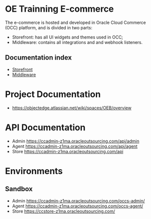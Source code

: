 # OE Trainning E-commerce

The e-commerce is hosted and developed in Oracle Cloud Commerce (OCC) platform, and 
is divided in two parts:
* Storefront: has all UI widgets and themes used in OCC;
* Middleware: contains all integrations and and webhook listeners. 

Documentation index
-------------------
* [Storefront](storefront/README.md)
* [Middleware](middleware/README.md)

# Project Documentation
* https://objectedge.atlassian.net/wiki/spaces/OEB/overview

# API Documentation
* Admin https://ccadmin-z1ma.oracleoutsourcing.com/api/admin
* Agent https://ccadmin-z1ma.oracleoutsourcing.com/api/agent
* Store https://ccadmin-z1ma.oracleoutsourcing.com/api

# Environments
## Sandbox
* Admin https://ccadmin-z1ma.oracleoutsourcing.com/occs-admin/
* Agent https://ccadmin-z1ma.oracleoutsourcing.com/occs-agent/
* Store https://ccstore-z1ma.oracleoutsourcing.com/

